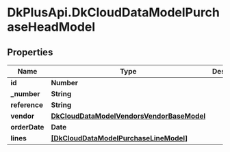 # DkPlusApi.DkCloudDataModelPurchaseHeadModel

## Properties
Name | Type | Description | Notes
------------ | ------------- | ------------- | -------------
**id** | **Number** |  | [optional] 
**_number** | **String** |  | [optional] 
**reference** | **String** |  | [optional] 
**vendor** | [**DkCloudDataModelVendorsVendorBaseModel**](DkCloudDataModelVendorsVendorBaseModel.md) |  | [optional] 
**orderDate** | **Date** |  | [optional] 
**lines** | [**[DkCloudDataModelPurchaseLineModel]**](DkCloudDataModelPurchaseLineModel.md) |  | [optional] 


